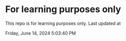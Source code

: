 # For learning purposes only
This repo is for learning purposes only.
Last updated at

Friday, June 14, 2024 5:03:40 PM

